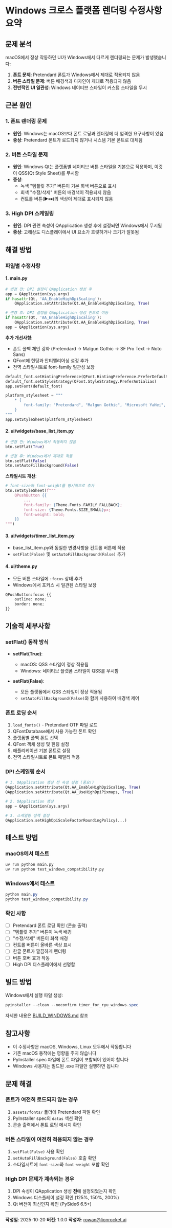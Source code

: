 # Windows 크로스 플랫폼 렌더링 수정사항 요약

## 문제 분석

macOS에서 정상 작동하던 UI가 Windows에서 다르게 렌더링되는 문제가 발생했습니다:

1. **폰트 문제**: Pretendard 폰트가 Windows에서 제대로 적용되지 않음
2. **버튼 스타일 문제**: 버튼 배경색과 디자인이 제대로 적용되지 않음
3. **전반적인 UI 일관성**: Windows 네이티브 스타일이 커스텀 스타일을 무시

## 근본 원인

### 1. 폰트 렌더링 문제
- **원인**: Windows는 macOS보다 폰트 로딩과 렌더링에 더 엄격한 요구사항이 있음
- **증상**: Pretendard 폰트가 로드되지 않거나 시스템 기본 폰트로 대체됨

### 2. 버튼 스타일 문제
- **원인**: Windows Qt는 플랫폼별 네이티브 버튼 스타일을 기본으로 적용하며, 이것이 QSS(Qt Style Sheet)를 무시함
- **증상**:
  - 녹색 "템플릿 추가" 버튼이 기본 회색 버튼으로 표시
  - 회색 "수정/삭제" 버튼의 배경색이 적용되지 않음
  - 컨트롤 버튼(▶⏸⏹)의 색상이 제대로 표시되지 않음

### 3. High DPI 스케일링
- **원인**: DPI 관련 속성이 QApplication 생성 후에 설정되면 Windows에서 무시됨
- **증상**: 고해상도 디스플레이에서 UI 요소가 흐릿하거나 크기가 잘못됨

## 해결 방법

### 파일별 수정사항

#### 1. main.py
```python
# 변경 전: DPI 설정이 QApplication 생성 후
app = QApplication(sys.argv)
if hasattr(Qt, 'AA_EnableHighDpiScaling'):
    QApplication.setAttribute(Qt.AA_EnableHighDpiScaling, True)

# 변경 후: DPI 설정을 QApplication 생성 전으로 이동
if hasattr(Qt, 'AA_EnableHighDpiScaling'):
    QApplication.setAttribute(Qt.AA_EnableHighDpiScaling, True)
app = QApplication(sys.argv)
```

**추가 개선사항**:
- 폰트 폴백 체인 강화 (Pretendard → Malgun Gothic → SF Pro Text → Noto Sans)
- QFont에 힌팅과 안티앨리어싱 설정 추가
- 전역 스타일시트로 font-family 일관성 보장

```python
default_font.setHintingPreference(QFont.HintingPreference.PreferDefaultHinting)
default_font.setStyleStrategy(QFont.StyleStrategy.PreferAntialias)
app.setFont(default_font)

platform_stylesheet = """
    * {
        font-family: "Pretendard", "Malgun Gothic", "Microsoft YaHei", "SF Pro Text", system-ui, sans-serif;
    }
"""
app.setStyleSheet(platform_stylesheet)
```

#### 2. ui/widgets/base_list_item.py
```python
# 변경 전: Windows에서 작동하지 않음
btn.setFlat(True)

# 변경 후: Windows에서 제대로 작동
btn.setFlat(False)
btn.setAutoFillBackground(False)
```

**스타일시트 개선**:
```python
# font-size와 font-weight를 명시적으로 추가
btn.setStyleSheet(f"""
    QPushButton {{
        ...
        font-family: {Theme.Fonts.FAMILY_FALLBACK};
        font-size: {Theme.Fonts.SIZE_SMALL}px;
        font-weight: bold;
    }}
""")
```

#### 3. ui/widgets/timer_list_item.py
- base_list_item.py와 동일한 변경사항을 컨트롤 버튼에 적용
- `setFlat(False)` 및 `setAutoFillBackground(False)` 추가

#### 4. ui/theme.py
- 모든 버튼 스타일에 `:focus` 상태 추가
- Windows에서 포커스 시 일관된 스타일 보장

```python
QPushButton:focus {{
    outline: none;
    border: none;
}}
```

## 기술적 세부사항

### setFlat() 동작 방식

- **setFlat(True)**:
  - macOS: QSS 스타일이 정상 적용됨
  - Windows: 네이티브 플랫폼 스타일이 QSS를 무시함

- **setFlat(False)**:
  - 모든 플랫폼에서 QSS 스타일이 정상 적용됨
  - `setAutoFillBackground(False)`와 함께 사용하여 배경색 제어

### 폰트 로딩 순서

1. `load_fonts()` - Pretendard OTF 파일 로드
2. QFontDatabase에서 사용 가능한 폰트 확인
3. 플랫폼별 폴백 폰트 선택
4. QFont 객체 생성 및 힌팅 설정
5. 애플리케이션 기본 폰트로 설정
6. 전역 스타일시트로 폰트 패밀리 적용

### DPI 스케일링 순서

```python
# 1. QApplication 생성 전 속성 설정 (중요!)
QApplication.setAttribute(Qt.AA_EnableHighDpiScaling, True)
QApplication.setAttribute(Qt.AA_UseHighDpiPixmaps, True)

# 2. QApplication 생성
app = QApplication(sys.argv)

# 3. 스케일링 정책 설정
QApplication.setHighDpiScaleFactorRoundingPolicy(...)
```

## 테스트 방법

### macOS에서 테스트
```bash
uv run python main.py
uv run python test_windows_compatibility.py
```

### Windows에서 테스트
```powershell
python main.py
python test_windows_compatibility.py
```

### 확인 사항
- [ ] Pretendard 폰트 로딩 확인 (콘솔 출력)
- [ ] "템플릿 추가" 버튼이 녹색 배경
- [ ] "수정/삭제" 버튼이 회색 배경
- [ ] 컨트롤 버튼이 올바른 색상 표시
- [ ] 한글 폰트가 깔끔하게 렌더링
- [ ] 버튼 호버 효과 작동
- [ ] High DPI 디스플레이에서 선명함

## 빌드 방법

Windows에서 실행 파일 생성:
```powershell
pyinstaller --clean --noconfirm timer_for_ryu_windows.spec
```

자세한 내용은 [BUILD_WINDOWS.md](BUILD_WINDOWS.md) 참조

## 참고사항

- 이 수정사항은 macOS, Windows, Linux 모두에서 작동합니다
- 기존 macOS 동작에는 영향을 주지 않습니다
- PyInstaller spec 파일에 폰트 파일이 포함되어 있어야 합니다
- Windows 사용자는 빌드된 .exe 파일만 실행하면 됩니다

## 문제 해결

### 폰트가 여전히 로드되지 않는 경우
1. `assets/fonts/` 폴더에 Pretendard 파일 확인
2. PyInstaller spec의 `datas` 섹션 확인
3. 콘솔 출력에서 폰트 로딩 메시지 확인

### 버튼 스타일이 여전히 적용되지 않는 경우
1. `setFlat(False)` 사용 확인
2. `setAutoFillBackground(False)` 호출 확인
3. 스타일시트에 `font-size`와 `font-weight` 포함 확인

### High DPI 문제가 계속되는 경우
1. DPI 속성이 QApplication 생성 **전**에 설정되었는지 확인
2. Windows 디스플레이 설정 확인 (125%, 150%, 200%)
3. Qt 버전이 최신인지 확인 (PySide6 6.5+)

---

**작성일**: 2025-10-20
**버전**: 1.0.0
**작성자**: rowan@lionrocket.ai
